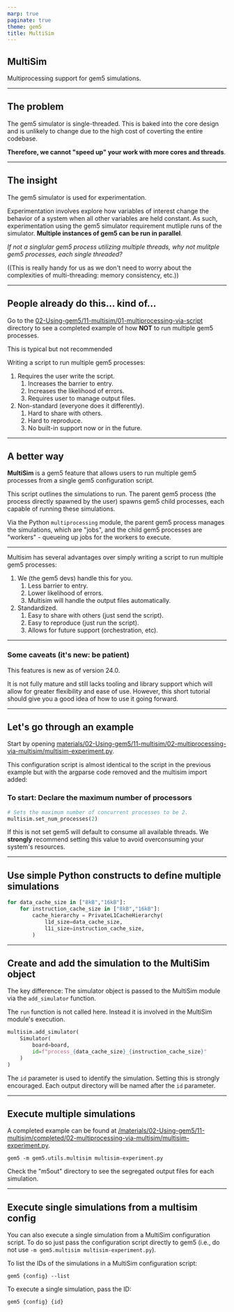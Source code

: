 ```yaml
---
marp: true
paginate: true
theme: gem5
title: MultiSim
---
```


<!-- _class: title -->

## MultiSim

Multiprocessing support for gem5 simulations.

---

## The problem

The gem5 simulator is single-threaded.
This is baked into the core design and is unlikely to change due to the high cost of coverting the entire codebase.

**Therefore, we cannot "speed up" your work with more cores and threads**.

---

## The insight

The gem5 simulator is used for experimentation.

Experimentation involves  explore how variables of interest change the behavior of a system when all other variables are held constant. As such, experimentation using the gem5 simulator requirement mutliple runs of the simulator.
**Multiple instances of gem5 can be run in parallel**.

_If not a singlular gem5 process utilizing multiple threads, why not mulitple gem5 processes, each single threaded?_

((This is really handy for us as we don't need to worry about the complexities of multi-threading: memory consistency, etc.))

---

## People already do this... kind of...

Go to the [02-Using-gem5/11-multisim/01-multiprocessing-via-script](/materials/02-Using-gem5/11-multisim/01-multiprocessing-via-script/) directory to see a completed example of how **NOT** to run multiple gem5 processes.

This is typical but not recommended

Writing a script to run multiple gem5 processes:

1. Requires the user write the script.
    1. Increases the barrier to entry.
    2. Increases the likelihood of errors.
    3. Requires user to manage output files.
2. Non-standard (everyone does it differently).
    1. Hard to share with others.
    2. Hard to reproduce.
    3. No built-in support now or in the future.

---

## A better way

**MultiSim** is a gem5 feature that allows users to run multiple gem5 processes from a single gem5 configuration script.

This script outlines the simulations to run.
The parent gem5 process (the process directly spawned by the user) spawns gem5 child processes, each capable of running these simulations.

Via the Python `multiprocessing` module, the parent gem5 process manages the simulations, which are "jobs", and the child gem5 processes are "workers" - queueing up jobs for the workers to execute.


---

Multisim has several advantages over simply writing a script to run multiple gem5 processes:

1. We (the gem5 devs) handle this for you.
    1. Less barrier to entry.
    2. Lower likelihood of errors.
    3. Multisim will handle the output files automatically.
2. Standardized.
    1. Easy to share with others (just send the script).
    2. Easy to reproduce (just run the script).
    3. Allows for future support (orchestration, etc).

---

### Some caveats (it's new: be patient)

This features is new as of version 24.0.

It is not fully mature and still lacks tooling and library support which will allow for greater flexibility and ease of use.
However, this short tutorial should give you a good idea of how to use it going forward.

---

## Let's go through an example

Start by opening [materials/02-Using-gem5/11-multisim/02-multiprocessing-via-multisim/multisim-experiment.py](/materials/02-Using-gem5/11-multisim/02-multiprocessing-via-multisim/multisim-experiment.py).

This configuration script is almost identical to the script in the previous example but with the argparse code removed and the multisim import added:

### To start:  Declare the maximum number of processors

```python
# Sets the maximum number of concurrent processes to be 2.
multisim.set_num_processes(2)
```

If this is not set gem5 will default to consume all available threads.
We **strongly** recommend setting this value to avoid overconsuming your system's resources.

---

## Use simple Python constructs to define multiple simulations

```python
for data_cache_size in ["8kB","16kB"]:
    for instruction_cache_size in ["8kB","16kB"]:
        cache_hierarchy = PrivateL1CacheHierarchy(
            l1d_size=data_cache_size,
            l1i_size=instruction_cache_size,
        )
```
<!-- A comment on where to put this + to indent the other components might be good -->

---

## Create and add the simulation to the MultiSim object

The key difference: The simulator object is passed to the
MultiSim module via the `add_simulator` function.

The `run` function is not called here. Instead it is involved in the MultiSim module's execution.

```python
multisim.add_simulator(
    Simulator(
        board=board,
        id=f"process_{data_cache_size}_{instruction_cache_size}"
    )
)
```

The `id` parameter is used to identify the simulation. Setting this is strongly encouraged. Each output directory will be named after the `id` parameter.

---

## Execute multiple simulations

A completed example can be found at [/materials/02-Using-gem5/11-multisim/completed/02-multiprocessing-via-multisim/multisim-experiment.py](/materials/02-Using-gem5/11-multisim/completed/02-multiprocessing-via-multisim/multisim-experiment.py).

```shell
gem5 -m gem5.utils.multisim multisim-experiment.py
```

Check the "m5out" directory to see the segregated output files for each simulation.

---

## Execute single simulations from a multisim config

You can also execute a single simulation from a MultiSim configuration script.
To do so just pass the configuration script directly to gem5 (i.e., do not use `-m gem5.multisim multisim-experiment.py`).

To list the IDs of the simulations in a MultiSim configuration script:

```shell
gem5 {config} --list
```

To execute a single simulation, pass the ID:

```shell
gem5 {config} {id}
```
